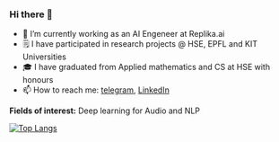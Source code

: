 ### Hi there 👋

<!--
**arinaruck/arinaruck** is a ✨ _special_ ✨ repository because its `README.md` (this file) appears on your GitHub profile.

Here are some ideas to get you started:
- 🌱 I’m currently learning ...
- 👯 I’m looking to collaborate on ...
- 🤔 I’m looking for help with ...
- 💬 Ask me about ...
- 📫 How to reach me: ...
- 😄 Pronouns: ...
- ⚡ Fun fact: ...
-->

- 🔭 I’m currently working as an AI Engeneer at Replika.ai
- 🗒 I have participated in research projects @ HSE, EPFL and KIT Universities
- 🎓 I have graduated from Applied mathematics and CS at HSE with honours
- 📫 How to reach me: [telegram](https://t.me/arinaruck), [LinkedIn](https://www.linkedin.com/in/arina-r-942a56112/)

**Fields of interest:** Deep learning for Audio and NLP 

[![Top Langs](https://github-readme-stats.vercel.app/api/top-langs/?username=arinaruck&hide=Jupyter%20Notebook&layout=compact)](https://github.com/anuraghazra/github-readme-stats)

